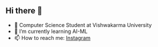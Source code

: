 ## Hi there 👋
- 🧠 Computer Science Student at Vishwakarma University<br>
- 🌱 I’m currently learning AI-ML<br>
- 📫 How to reach me: [Instagram](https://www.instagram.com/vicky_d_404/)<br>
<!--
**Vicky404-git/Vicky404-git** is a ✨ _special_ ✨ repository because its `README.md` (this file) appears on your GitHub profile.

Here are some ideas to get you started:

- 🔭 I’m currently working on ...
- 🌱 I’m currently learning ...
- 👯 I’m looking to collaborate on ...
- 🤔 I’m looking for help with ...
- 💬 Ask me about ...
- 📫 How to reach me: ...
- 😄 Pronouns: ...
- ⚡ Fun fact: ...
-->
